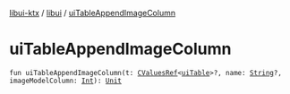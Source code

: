 [libui-ktx](../index.md) / [libui](index.md) / [uiTableAppendImageColumn](./ui-table-append-image-column.md)

# uiTableAppendImageColumn

`fun uiTableAppendImageColumn(t: `[`CValuesRef`](../kotlinx.cinterop/-c-values-ref/index.md)`<`[`uiTable`](ui-table.md)`>?, name: `[`String`](https://kotlinlang.org/api/latest/jvm/stdlib/kotlin/-string/index.html)`?, imageModelColumn: `[`Int`](https://kotlinlang.org/api/latest/jvm/stdlib/kotlin/-int/index.html)`): `[`Unit`](https://kotlinlang.org/api/latest/jvm/stdlib/kotlin/-unit/index.html)